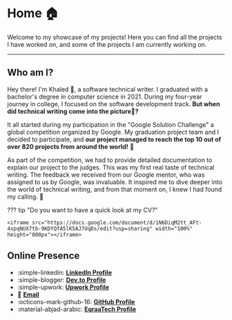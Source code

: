 # **Home 🏠**

Welcome to my showcase of my projects! Here you can find all the projects I have worked on, and some of the projects I am currently working on.

---

## **Who am I?**

Hey there! I'm Khaled 👋, a software technical writer. I graduated with a bachelor's degree in computer science in 2021. During my four-year journey in college, I focused on the software development track. **But when did technical writing come into the picture🤔?**

It all started during my participation in the "Google Solution Challenge" a global competition organized by Google. My graduation project team and I decided to participate, and **our project managed to reach the top 10 out of over 820 projects from around the world!** 🥳

As part of the competition, we had to provide detailed documentation to explain our project to the judges. This was my first real taste of technical writing. The feedback we received from our Google mentor, who was assigned to us by Google, was invaluable. It inspired me to dive deeper into the world of technical writing, and from that moment on, I knew I had found my calling. 🌟

??? tip "Do you want to have a quick look at my CV?"
    
    <iframe src="https://docs.google.com/document/d/1N6DiqM2tt_AFt-4xpqNUX7tb-9KDYQfA5lK5AJ7UqDs/edit?usp=sharing" width="100%" height="800px"></iframe>

## **Online Presence**

<div class="grid cards" markdown>

- :simple-linkedin:         <a href="https://www.linkedin.com/in/ikhaledabdelfattah/">**LinkedIn Profile**</a>
- :simple-blogger:          <a href="https://dev.to/khaledabdelfattah">**Dev.to Profile**</a>
- :simple-upwork:           <a href="https://www.upwork.com/freelancers/~01aacc7a8868ebdbcf?mp_source=share">**Upwork Profile**</a>
- :e-mail:                  <a href="mailto:ikhaledabdelfattah@gmail.com">**Email**</a>
- :octicons-mark-github-16: <a href="https://github.com/khaledabdelfatah">**GitHub Profile**</a>
- :material-abjad-arabic:    <a href="https://eqraatech.com/author/ikhaledabdelfattah/">**EqraaTech Profile**</a>

</div>